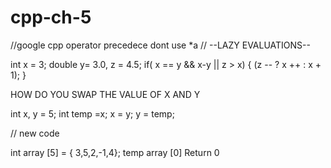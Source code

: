 # cpp-ch-5
//google cpp operator precedece
dont use *a
// --LAZY EVALUATIONS--

int x = 3;
double y= 3.0, z = 4.5;
if( x == y && x-y || z > x)
{
  (z -- ? x ++ : x + 1);
}

HOW DO YOU SWAP THE VALUE OF X AND Y

int x, y = 5;
int temp =x;
x = y;
y = temp;

// new code

int array [5] = { 3,5,2,-1,4};
  temp array [0] 
Return 0 


